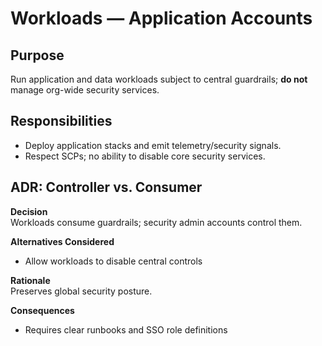 # Workloads — Application Accounts

## Purpose
Run application and data workloads subject to central guardrails; **do not** manage org-wide security services.

## Responsibilities
- Deploy application stacks and emit telemetry/security signals.
- Respect SCPs; no ability to disable core security services.


## ADR: Controller vs. Consumer

**Decision**  
Workloads consume guardrails; security admin accounts control them.

**Alternatives Considered**  
- Allow workloads to disable central controls

**Rationale**  
Preserves global security posture.

**Consequences**  
- Requires clear runbooks and SSO role definitions

